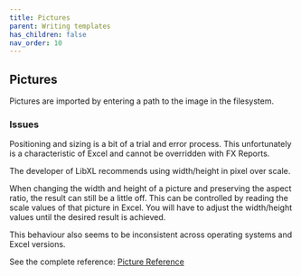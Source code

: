 ```yaml
---
title: Pictures
parent: Writing templates
has_children: false
nav_order: 10
---
```


## Pictures

Pictures are imported by entering a path to the image in the filesystem.

### Issues

Positioning and sizing is a bit of a trial and error process. This unfortunately is a characteristic of Excel and cannot be overridden with FX Reports.

The developer of LibXL recommends using width/height in pixel over scale.

When changing the width and height of a picture and preserving the aspect ratio, the result can still be a little off. This can be controlled by reading the scale values of that picture in Excel.
You will have to adjust the width/height values until the desired result is achieved.

This behaviour also seems to be inconsistent across operating systems and Excel versions.

See the complete reference: [Picture Reference](/reference/picture)
